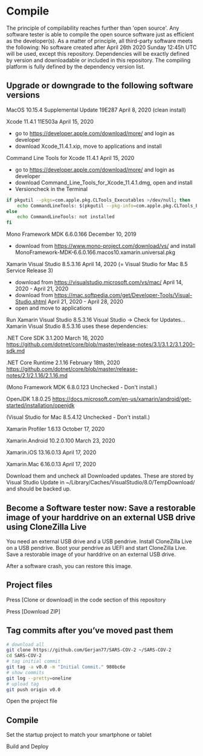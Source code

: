 # Compile

The principle of compilability reaches further than 'open source'. Any software tester is able to compile the open source software just as efficient as the developer(s).
As a matter of principle, all third-party software meets the following:
No software created after April 26th 2020 Sunday 12:45h UTC will be used, except this repository.
Dependencies will be exactly defined by version and downloadable or included in this repository.
The compiling platform is fully defined by the dependency version list.

## Upgrade or downgrade to the following software versions

MacOS 10.15.4 Supplemental Update 19E287 April 8, 2020 (clean install)

Xcode 11.4.1 11E503a April 15, 2020
  - go to https://developer.apple.com/download/more/ and login as developer
  - download Xcode_11.4.1.xip, move to applications and install

Command Line Tools for Xcode 11.4.1 April 15, 2020

- go to https://developer.apple.com/download/more/ and login as developer
- download Command_Line_Tools_for_Xcode_11.4.1.dmg, open and install
- Versioncheck in the Terminal
```zsh
if pkgutil --pkgs=com.apple.pkg.CLTools_Executables >/dev/null; then
    echo CommandLineTools: $(pkgutil --pkg-info=com.apple.pkg.CLTools_Executables | awk '/version:/ {print $2}')
else
    echo CommandLineTools: not installed
fi
```

Mono Framework MDK 6.6.0.166 December 10, 2019

- download from https://www.mono-project.com/download/vs/ and install MonoFramework-MDK-6.6.0.166.macos10.xamarin.universal.pkg

Xamarin Visual Studio 8.5.3.16 April 14, 2020 (= Visual Studio for Mac 8.5 Service Release 3)
- download from https://visualstudio.microsoft.com/vs/mac/ April 14, 2020 - April 21, 2020
- download from https://mac.softpedia.com/get/Developer-Tools/Visual-Studio.shtml April 21, 2020 - April 28, 2020
- open and move to applications

Run Xamarin Visual Studio 8.5.3.16 Visual Studio -> Check for Updates... 
Xamarin Visual Studio 8.5.3.16 uses these dependencies:

.NET Core SDK 3.1.200 March 16, 2020 https://github.com/dotnet/core/blob/master/release-notes/3.1/3.1.2/3.1.200-sdk.md

.NET Core Runtime 2.1.16 February 18th, 2020 https://github.com/dotnet/core/blob/master/release-notes/2.1/2.1.16/2.1.16.md

(Mono Framework MDK 6.8.0.123 Unchecked - Don't install.)

OpenJDK 1.8.0.25 https://docs.microsoft.com/en-us/xamarin/android/get-started/installation/openjdk

(Visual Studio for Mac 8.5.4.12 Unchecked - Don't install.)

Xamarin Profiler 1.6.13 October 17, 2020

Xamarin.Android 10.2.0.100 March 23, 2020 

Xamarin.iOS 13.16.0.13 April 17, 2020

Xamarin.Mac 6.16.0.13 April 17, 2020

Download them and uncheck all Downloaded updates.
These are stored by Visual Studio Update in ~/Library/Caches/VisualStudio/8.0/TempDownload/ and should be backed up.

## Become a Software tester now: Save a restorable image of your harddrive on an external USB drive using CloneZilla Live

You need an external USB drive and a USB pendrive. Install CloneZilla Live on a USB pendrive. Boot your pendrive as UEFI and start CloneZilla Live. Save a restorable image of your harddrive on an external USB drive. 

After a software crash, you can restore this image.

## Project files

Press [Clone or download] in the code section of this repository

Press [Download ZIP]

## Tag commits after you’ve moved past them

```zsh
# download all
git clone https://github.com/Gerjan77/SARS-COV-2 ~/SARS-COV-2
cd SARS-COV-2
# tag initial commit
git tag -a v0.0 -m "Initial Commit." 980bc6e
# show commits
git log --pretty=oneline
# upload tag
git push origin v0.0
```


Open the project file

## Compile

Set the startup project to match your smartphone or tablet

Build and Deploy
